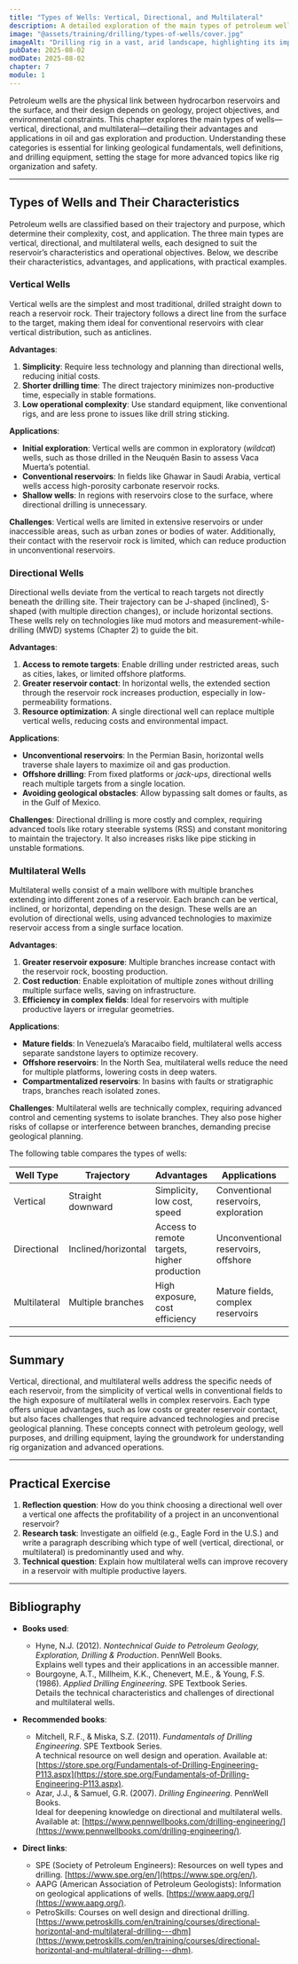 ```yaml
---
title: "Types of Wells: Vertical, Directional, and Multilateral"
description: A detailed exploration of the main types of petroleum wells—vertical, directional, and multilateral—focusing on their advantages, applications, and challenges. This chapter connects geology and well purposes with drilling strategies and equipment used.
image: "@assets/training/drilling/types-of-wells/cover.jpg"
imageAlt: "Drilling rig in a vast, arid landscape, highlighting its imposing structure"
pubDate: 2025-08-02
modDate: 2025-08-02
chapter: 7
module: 1
---
```


Petroleum wells are the physical link between hydrocarbon reservoirs and the surface, and their design depends on geology, project objectives, and environmental constraints. This chapter explores the main types of wells—vertical, directional, and multilateral—detailing their advantages and applications in oil and gas exploration and production. Understanding these categories is essential for linking geological fundamentals, well definitions, and drilling equipment, setting the stage for more advanced topics like rig organization and safety.

---

## Types of Wells and Their Characteristics

Petroleum wells are classified based on their trajectory and purpose, which determine their complexity, cost, and application. The three main types are vertical, directional, and multilateral wells, each designed to suit the reservoir’s characteristics and operational objectives. Below, we describe their characteristics, advantages, and applications, with practical examples.

### Vertical Wells

Vertical wells are the simplest and most traditional, drilled straight down to reach a reservoir rock. Their trajectory follows a direct line from the surface to the target, making them ideal for conventional reservoirs with clear vertical distribution, such as anticlines.

**Advantages**:

1. **Simplicity**: Require less technology and planning than directional wells, reducing initial costs.
2. **Shorter drilling time**: The direct trajectory minimizes non-productive time, especially in stable formations.
3. **Low operational complexity**: Use standard equipment, like conventional rigs, and are less prone to issues like drill string sticking.

**Applications**:

- **Initial exploration**: Vertical wells are common in exploratory (*wildcat*) wells, such as those drilled in the Neuquén Basin to assess Vaca Muerta’s potential.
- **Conventional reservoirs**: In fields like Ghawar in Saudi Arabia, vertical wells access high-porosity carbonate reservoir rocks.
- **Shallow wells**: In regions with reservoirs close to the surface, where directional drilling is unnecessary.

**Challenges**: Vertical wells are limited in extensive reservoirs or under inaccessible areas, such as urban zones or bodies of water. Additionally, their contact with the reservoir rock is limited, which can reduce production in unconventional reservoirs.

### Directional Wells

Directional wells deviate from the vertical to reach targets not directly beneath the drilling site. Their trajectory can be J-shaped (inclined), S-shaped (with multiple direction changes), or include horizontal sections. These wells rely on technologies like mud motors and measurement-while-drilling (MWD) systems (Chapter 2) to guide the bit.

**Advantages**:

1. **Access to remote targets**: Enable drilling under restricted areas, such as cities, lakes, or limited offshore platforms.
2. **Greater reservoir contact**: In horizontal wells, the extended section through the reservoir rock increases production, especially in low-permeability formations.
3. **Resource optimization**: A single directional well can replace multiple vertical wells, reducing costs and environmental impact.

**Applications**:

- **Unconventional reservoirs**: In the Permian Basin, horizontal wells traverse shale layers to maximize oil and gas production.
- **Offshore drilling**: From fixed platforms or *jack-ups*, directional wells reach multiple targets from a single location.
- **Avoiding geological obstacles**: Allow bypassing salt domes or faults, as in the Gulf of Mexico.

**Challenges**: Directional drilling is more costly and complex, requiring advanced tools like rotary steerable systems (RSS) and constant monitoring to maintain the trajectory. It also increases risks like pipe sticking in unstable formations.

### Multilateral Wells

Multilateral wells consist of a main wellbore with multiple branches extending into different zones of a reservoir. Each branch can be vertical, inclined, or horizontal, depending on the design. These wells are an evolution of directional wells, using advanced technologies to maximize reservoir access from a single surface location.

**Advantages**:

1. **Greater reservoir exposure**: Multiple branches increase contact with the reservoir rock, boosting production.
2. **Cost reduction**: Enable exploitation of multiple zones without drilling multiple surface wells, saving on infrastructure.
3. **Efficiency in complex fields**: Ideal for reservoirs with multiple productive layers or irregular geometries.

**Applications**:

- **Mature fields**: In Venezuela’s Maracaibo field, multilateral wells access separate sandstone layers to optimize recovery.
- **Offshore reservoirs**: In the North Sea, multilateral wells reduce the need for multiple platforms, lowering costs in deep waters.
- **Compartmentalized reservoirs**: In basins with faults or stratigraphic traps, branches reach isolated zones.

**Challenges**: Multilateral wells are technically complex, requiring advanced control and cementing systems to isolate branches. They also pose higher risks of collapse or interference between branches, demanding precise geological planning.

The following table compares the types of wells:

| **Well Type**    | **Trajectory**         | **Advantages**                            | **Applications**                          | **Challenges**                            |
|------------------|------------------------|------------------------------------------|------------------------------------------|------------------------------------------|
| Vertical         | Straight downward      | Simplicity, low cost, speed              | Conventional reservoirs, exploration      | Limited reservoir contact                |
| Directional      | Inclined/horizontal    | Access to remote targets, higher production | Unconventional reservoirs, offshore       | Higher cost, technical complexity        |
| Multilateral     | Multiple branches      | High exposure, cost efficiency           | Mature fields, complex reservoirs        | Complexity, risk of collapse             |

---

## Summary

Vertical, directional, and multilateral wells address the specific needs of each reservoir, from the simplicity of vertical wells in conventional fields to the high exposure of multilateral wells in complex reservoirs. Each type offers unique advantages, such as low costs or greater reservoir contact, but also faces challenges that require advanced technologies and precise geological planning. These concepts connect with petroleum geology, well purposes, and drilling equipment, laying the groundwork for understanding rig organization and advanced operations.

---

## Practical Exercise

1. **Reflection question**: How do you think choosing a directional well over a vertical one affects the profitability of a project in an unconventional reservoir?
2. **Research task**: Investigate an oilfield (e.g., Eagle Ford in the U.S.) and write a paragraph describing which type of well (vertical, directional, or multilateral) is predominantly used and why.
3. **Technical question**: Explain how multilateral wells can improve recovery in a reservoir with multiple productive layers.

---

## Bibliography

- **Books used**:
  - Hyne, N.J. (2012). *Nontechnical Guide to Petroleum Geology, Exploration, Drilling & Production*. PennWell Books.  
    Explains well types and their applications in an accessible manner.
  - Bourgoyne, A.T., Millheim, K.K., Chenevert, M.E., & Young, F.S. (1986). *Applied Drilling Engineering*. SPE Textbook Series.  
    Details the technical characteristics and challenges of directional and multilateral wells.

- **Recommended books**:
  - Mitchell, R.F., & Miska, S.Z. (2011). *Fundamentals of Drilling Engineering*. SPE Textbook Series.  
    A technical resource on well design and operation. Available at: [https://store.spe.org/Fundamentals-of-Drilling-Engineering-P113.aspx](https://store.spe.org/Fundamentals-of-Drilling-Engineering-P113.aspx).
  - Azar, J.J., & Samuel, G.R. (2007). *Drilling Engineering*. PennWell Books.  
    Ideal for deepening knowledge on directional and multilateral wells. Available at: [https://www.pennwellbooks.com/drilling-engineering/](https://www.pennwellbooks.com/drilling-engineering/).

- **Direct links**:
  - SPE (Society of Petroleum Engineers): Resources on well types and drilling. [https://www.spe.org/en/](https://www.spe.org/en/).
  - AAPG (American Association of Petroleum Geologists): Information on geological applications of wells. [https://www.aapg.org/](https://www.aapg.org/).
  - PetroSkills: Courses on well design and directional drilling. [https://www.petroskills.com/en/training/courses/directional-horizontal-and-multilateral-drilling---dhm](https://www.petroskills.com/en/training/courses/directional-horizontal-and-multilateral-drilling---dhm).